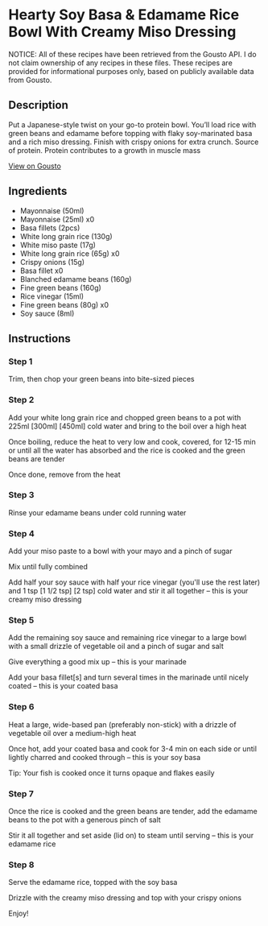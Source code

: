 # Hearty Soy Basa & Edamame Rice Bowl With Creamy Miso Dressing

NOTICE: All of these recipes have been retrieved from the Gousto API. I do not claim ownership of any recipes in these files. These recipes are provided for informational purposes only, based on publicly available data from Gousto.

## Description

Put a Japanese-style twist on your go-to protein bowl. You’ll load rice with green beans and edamame before topping with flaky soy-marinated basa and a rich miso dressing. Finish with crispy onions for extra crunch. Source of protein. Protein contributes to a growth in muscle mass

[View on Gousto](https://www.gousto.co.uk/recipes/cookbook/hp-hearty-soy-basa-edamame-rice-bowl-with-creamy-miso-dressing)

## Ingredients

- Mayonnaise (50ml)
- Mayonnaise (25ml) x0
- Basa fillets (2pcs)
- White long grain rice (130g)
- White miso paste (17g)
- White long grain rice (65g) x0
- Crispy onions (15g)
- Basa fillet x0
- Blanched edamame beans (160g)
- Fine green beans (160g)
- Rice vinegar (15ml)
- Fine green beans (80g) x0
- Soy sauce (8ml)

## Instructions


### Step 1

Trim, then chop your green beans into bite-sized pieces


### Step 2

Add your white long grain rice and chopped green beans to a pot with 225ml <span class="text-purple">[300ml]</span> <span class="text-danger">[450ml] </span>cold water and bring to the boil over a high heat

Once boiling, reduce the heat to very low and cook, covered, for 12-15 min or until all the water has absorbed and the rice is cooked and the green beans are tender

Once done, remove from the heat


### Step 3

Rinse your edamame beans under cold running water


### Step 4

Add your miso paste to a bowl with your mayo and a pinch of sugar

Mix until fully combined

Add half your soy sauce with half your rice vinegar (you'll use the rest later) and 1 tsp<span class="text-purple"> [1 1/2 tsp]</span> <span class="text-danger">[2 tsp]</span> cold water and stir it all together – this is your creamy miso dressing


### Step 5

Add the remaining soy sauce and remaining rice vinegar to a large bowl with a small drizzle of vegetable oil and a pinch of sugar and salt

Give everything a good mix up – this is your marinade

Add your basa fillet[s] and turn several times in the marinade until nicely coated – this is your coated basa


### Step 6

Heat a large, wide-based pan (preferably non-stick) with a drizzle of vegetable oil over a medium-high heat

Once hot, add your coated basa and cook for 3-4 min on each side or until lightly charred and cooked through – this is your soy basa

Tip: Your fish is cooked once it turns opaque and flakes easily


### Step 7

Once the rice is cooked and the green beans are tender, add the edamame beans to the pot with a generous pinch of salt

Stir it all together and set aside (lid on) to steam until serving – this is your edamame rice

### Step 8

Serve the edamame rice, topped with the soy basa

Drizzle with the creamy miso dressing and top with your crispy onions

Enjoy!

